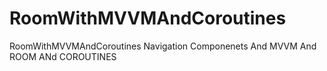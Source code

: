 # RoomWithMVVMAndCoroutines
RoomWithMVVMAndCoroutines
Navigation Componenets And MVVM And ROOM ANd COROUTINES
